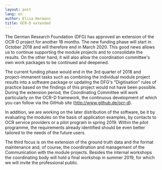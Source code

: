 ```yaml
---
layout: post
lang: en
author: Elisa Hermann
title: OCR-D extended
---
```


The German Research Foundation (DFG) has approved an extension of the OCR-D project for another 18 months. The new funding phase will start in October 2018 and will therefore end in March 2020. This good news allows us to continue supporting the module projects and to consolidate the results. On the other hand, it will also allow the coordination committee's own work packages to be continued and deepened.

The current funding phase would end in the 3rd quarter of 2018 and project-immanent tasks such as combining the individual module project results into a software package or updating the DFG's "Digitisation" rules of practice based on the findings of this project would not have been possible. During the extension period, the Coordinating Committee will work particularly on the OCR-D framework, the continuous development of which you can follow via the GitHub site (http://www.github.de/ocr-d).

In addition, we are working on the later distribution of the software, be it by evaluating the modules on the basis of application examples, by contacts to OCR service providers or a pilot program in spring 2019. Within the pilot programme, the requirements already identified should be even better tailored to the needs of the future users.

The third focus is on the extension of the ground truth data and the format maintenance and, of course, the coordination and management of the Communication with the module projects.  Besides the internal workshops the coordinating body will hold a final workshop in summer 2019, for which we will invite the professional public.
